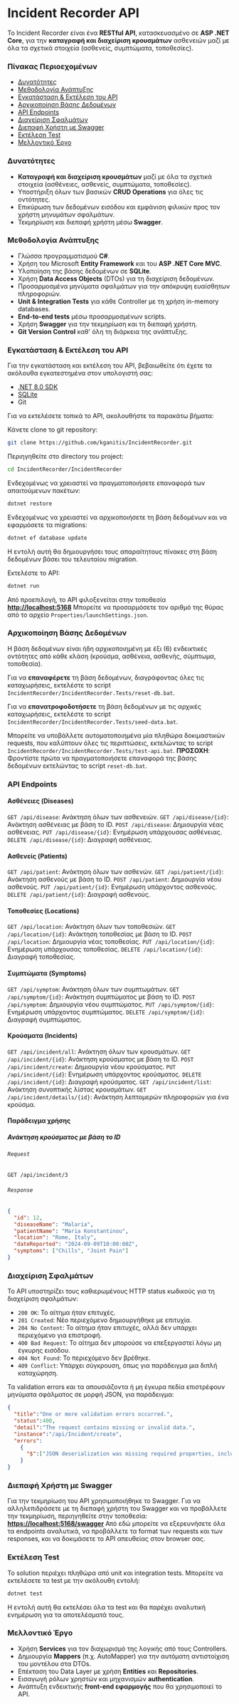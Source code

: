 # Incident Recorder API

Το Incident Recorder είναι ένα **RESTful API**, κατασκευασμένο σε **ASP .NET Core**, για την **καταγραφή και διαχείριση κρουσμάτων** ασθενειών μαζί με όλα τα σχετικά στοιχεία (ασθενείς, συμπτώματα, τοποθεσίες).

### Πίνακας Περιοεχομένων

- [Δυνατότητες](#δυνατότητες)
- [Μεθοδολογία Ανάπτυξης](#μεθοδολογία-ανάπτυξης)
- [Εγκατάσταση & Εκτέλεση του API](#εγκατάσταση--εκτέλεση-του-api)
- [Αρχικοποίηση Βάσης Δεδομένων](#αρχικοποίηση-βάσης-δεδομένων)
- [API Endpoints](#api-endpoints)
- [Διαχείριση Σφαλμάτων](#διαχείριση-σφαλμάτων)
- [Διεπαφή Χρήστη με Swagger](#διεπαφή-χρήστη-με-swagger)
- [Εκτέλεση Test](#εκτέλεση-test)
- [Μελλοντικό Έργο](#μελλοντικό-έργο)

### Δυνατότητες

- **Καταγραφή και διαχείριση κρουσμάτων** μαζί με όλα τα σχετικά στοιχεία (ασθένειες, ασθενείς, συμπτώματα, τοποθεσίες).
- Υποστήριξη όλων των βασικών **CRUD Operations** για όλες τις οντότητες.
- Επικύρωση των δεδομένων εισόδου και εμφάνιση φιλικών προς τον χρήστη μηνυμάτων σφαλμάτων.
- Τεκμηρίωση και διεπαφή χρήστη μέσω **Swagger**.

### Μεθοδολογία Ανάπτυξης

- Γλώσσα προγραμματισμού **C#**.
- Χρήση του Microsoft **Entity Framework** και του **ASP .NET Core MVC**.
- Υλοποίηση της βάσης δεδομένων σε **SQLite**.
- Χρήση **Data Access Objects** (DTOs) για τη διαχείριση δεδομένων.
- Προσαρμοσμένα μηνύματα σφαλμάτων για την απόκρυψη ευαίσθητων πληροφοριών.
- **Unit & Integration Tests** για κάθε Controller με τη χρήση in-memory databases.
- **End-to-end tests** μέσω προσαρμοσμένων scripts.
- Χρήση **Swagger** για την τεκμηρίωση και τη διεπαφή χρήστη.
- **Git Version Control** καθ' όλη τη διάρκεια της ανάπτυξης.

### Εγκατάσταση & Εκτέλεση του API

Για την εγκατάσταση και εκτέλεση του API, βεβαιωθείτε ότι έχετε τα ακόλουθα εγκατεστημένα στον υπολογιστή σας:

- [.NET 8.0 SDK](https://dotnet.microsoft.com/download)
- [SQLite](https://www.sqlite.org/download.html)
- Git

Για να εκτελέσετε τοπικά το API, ακολουθήστε τα παρακάτω βήματα:

Κάνετε clone το git repository:

```bash
git clone https://github.com/kganitis/IncidentRecorder.git
```

Περιηγηθείτε στο directory του project:

```bash
cd IncidentRecorder/IncidentRecorder
```

Ενδεχομένως να χρειαστεί να πραγματοποιήσετε επαναφορά των απαιτούμενων πακέτων:

```bash
dotnet restore
```

Ενδεχομένως να χρειαστεί να αρχικοποιήσετε τη βάση δεδομένων και να εφαρμόσετε τα migrations:

```bash
dotnet ef database update
```

Η εντολή αυτή θα δημιουργήσει τους απαραίτητους πίνακες στη βάση δεδομένων βάσει του τελευταίου migration.

Εκτελέστε το API:

```bash
dotnet run
```

Από προεπιλογή, το API φιλοξενείται στην τοποθεσία **<http://localhost:5168>**
Μπορείτε να προσαρμόσετε τον αριθμό της θύρας από το αρχείο `Properties/launchSettings.json`.

### Αρχικοποίηση Βάσης Δεδομένων

Η βάση δεδομένων είναι ήδη αρχικοποιημένη με έξι (6) ενδεικτικές οντότητες από κάθε κλάση (κρούσμα, ασθένεια, ασθενής, σύμπτωμα, τοποθεσία).

Για να **επαναφέρετε** τη βάση δεδομένων, διαγράφοντας όλες τις καταχωρήσεις, εκτελέστε το script `IncidentRecorder/IncidentRecorder.Tests/reset-db.bat`.

Για να **επανατροφοδοτήσετε** τη βάση δεδομένων με τις αρχικές καταχωρήσεις, εκτελέστε το script `IncidentRecorder/IncidentRecorder.Tests/seed-data.bat`.

Μπορείτε να υποβάλλετε αυτοματοποιημένα μία πληθώρα δοκιμαστικών requests, που καλύπτουν όλες τις περιπτώσεις, εκτελώντας το script `IncidentRecorder/IncidentRecorder.Tests/test-api.bat`.
**ΠΡΟΣΟΧΗ**: Φροντίστε πρώτα να πραγματοποιήσετε επαναφορά της βάσης δεδομένων εκτελώντας το script `reset-db.bat`.

### API Endpoints

#### Ασθένειες (Diseases)

`GET /api/disease`: Ανάκτηση όλων των ασθενειών.
`GET /api/disease/{id}`: Ανάκτηση ασθένειας με βάση το ID.
`POST /api/disease`: Δημιουργία νέας ασθένειας.
`PUT /api/disease/{id}`: Ενημέρωση υπάρχουσας ασθένειας.
`DELETE /api/disease/{id}`: Διαγραφή ασθένειας.

#### Ασθενείς (Patients)

`GET /api/patient`: Ανάκτηση όλων των ασθενών.
`GET /api/patient/{id}`: Ανάκτηση ασθενούς με βάση το ID.
`POST /api/patient`: Δημιουργία νέου ασθενούς.
`PUT /api/patient/{id}`: Ενημέρωση υπάρχοντος ασθενούς.
`DELETE /api/patient/{id}`: Διαγραφή ασθενούς.

#### Τοποθεσίες (Locations)

`GET /api/location`: Ανάκτηση όλων των τοποθεσιών.
`GET /api/location/{id}`: Ανάκτηση τοποθεσίας με βάση το ID.
`POST /api/location`: Δημιουργία νέας τοποθεσίας.
`PUT /api/location/{id}`: Ενημέρωση υπάρχουσας τοποθεσίας.
`DELETE /api/location/{id}`: Διαγραφή τοποθεσίας.

#### Συμπτώματα (Symptoms)

`GET /api/symptom`: Ανάκτηση όλων των συμπτωμάτων.
`GET /api/symptom/{id}`: Ανάκτηση συμπτώματος με βάση το ID.
`POST /api/symptom`: Δημιουργία νέου συμπτώματος.
`PUT /api/symptom/{id}`: Ενημέρωση υπάρχοντος συμπτώματος.
`DELETE /api/symptom/{id}`: Διαγραφή συμπτώματος.

#### Κρούσματα (Incidents)

`GET /api/incident/all`: Ανάκτηση όλων των κρουσμάτων.
`GET /api/incident/{id}`: Ανάκτηση κρούσματος με βάση το ID.
`POST /api/incident/create`: Δημιουργία νέου κρούσματος.
`PUT /api/incident/{id}`: Ενημέρωση υπάρχοντος κρούσματος.
`DELETE /api/incident/{id}`: Διαγραφή κρούσματος.
`GET /api/incident/list`: Ανάκτηση συνοπτικής λίστας κρουσμάτων.
`GET /api/incident/details/{id}`: Ανάκτηση λεπτομερών πληροφοριών για ένα κρούσμα.

#### Παράδειγμα χρήσης
  
##### Ανάκτηση κρούσματος με βάση το ID
  
###### `Request`

``` bash
GET /api/incident/3
```

###### `Response`

```json
{
  "id": 12,
  "diseaseName": "Malaria",
  "patientName": "Maria Konstantinou",
  "location": "Rome, Italy",
  "dateReported": "2024-09-09T10:00:00Z",
  "symptoms": ["Chills", "Joint Pain"]
}
```

### Διαχείριση Σφαλμάτων

Το API υποστηρίζει τους καθιερωμένους HTTP status κωδικούς για τη διαχείριση σφαλμάτων:

- `200 OK`: Το αίτημα ήταν επιτυχές.
- `201 Created`: Νέο περιεχόμενο δημιουργήθηκε με επιτυχία.
- `204 No Content`: Το αίτημα ήταν επιτυχές, αλλά δεν υπάρχει περιεχόμενο για επιστροφή.
- `400 Bad Request`: Το αίτημα δεν μπορούσε να επεξεργαστεί λόγω μη έγκυρης εισόδου.
- `404 Not Found`: Το περιεχόμενο δεν βρέθηκε.
- `409 Conflict`: Υπάρχει σύγκρουση, όπως για παράδειγμα μια διπλή καταχώρηση.

Τα validation errors και τα απουσιάζοντα ή μη έγκυρα πεδία επιστρέφουν μηνύματα σφάλματος σε μορφή JSON, για παράδειγμα:

```json
{
  "title":"One or more validation errors occurred.",
  "status":400,
  "detail":"The request contains missing or invalid data.",
  "instance":"/api/Incident/create",
  "errors":
    {
      "$":["JSON deserialization was missing required properties, including the following: diseaseId"]
    }
}
```

### Διεπαφή Χρήστη με Swagger

Για την τεκμηρίωση του API χρησιμοποιήθηκε το Swagger.
Για να αλληλεπιδράσετε με τη διεπαφή χρήστη του Swagger και να προβάλλετε την τεκμηρίωση, περιηγηθείτε στην τοποθεσία:
**<https://localhost:5168/swagger>**
Από εδώ μπορείτε να εξερευνήσετε όλα τα endpoints αναλυτικά, να προβάλλετε τα format των requests και των responses, και να δοκιμάσετε το API απευθείας στον browser σας.

### Εκτέλεση Test

Το solution περιέχει πληθώρα από unit και integration tests. Μπορείτε να εκτελέσετε τα test με την ακόλουθη εντολή:

```bash
dotnet test
```

Η εντολή αυτή θα εκτελέσει όλα τα test και θα παρέχει αναλυτική ενημέρωση για τα αποτελέσματά τους.

### Μελλοντικό Έργο

- Χρήση **Services** για τον διαχωρισμό της λογικής από τους Controllers.
- Δημιουργία **Mappers** (π.χ. AutoMapper) για την αυτόματη αντιστοίχιση του μοντέλου στα DTOs.
- Επέκταση του Data Layer με χρήση **Entities** και **Repositories**.
- Εισαγωγή ρόλων χρηστών και μηχανισμών **authentication**.
- Ανάπτυξη ενδεικτικής **front-end εφαρμογής** που θα χρησιμοποιεί το API.
